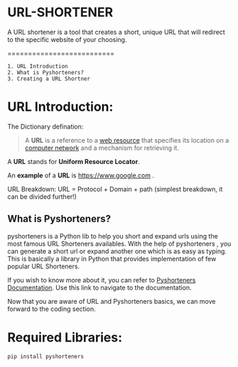 # URL-SHORTENER
A URL shortener is a tool that creates a short, unique URL that will redirect to the specific website of your choosing. 

==========================
```
1. URL Introduction
2. What is Pyshorteners?
3. Creating a URL Shortner
```

URL Introduction:
==========================
The Dictionary defination: 

>  A **URL** is a reference to a [web resource](https://en.wikipedia.org/wiki/Web_resource) that specifies its location on a [computer network](https://en.wikipedia.org/wiki/Computer_network) and a mechanism for retrieving it.

A **URL** stands for **Uniform Resource Locator**. 

 An **example** of a **URL** is https://www.google.com .

URL Breakdown: URL = Protocol + Domain + path (simplest breakdown, it can be divided further!)


## What is Pyshorteners?

pyshorteners is a Python lib to help you short and expand urls using the most famous URL Shorteners availables. With the help of pyshorteners , you can generate a short url or expand another one which is as easy as typing. This is basically a library in Python that provides implementation of few popular URL Shorteners.

If you wish to know more about it, you can refer to [Pyshorteners Documentation](https://pyshorteners.readthedocs.io/en/latest/). Use this link to navigate to the documentation.

Now that you are aware of URL and Pyshorteners basics, we can move forward to the coding section. 

Required Libraries:
==========================
```
pip install pyshorteners
```
